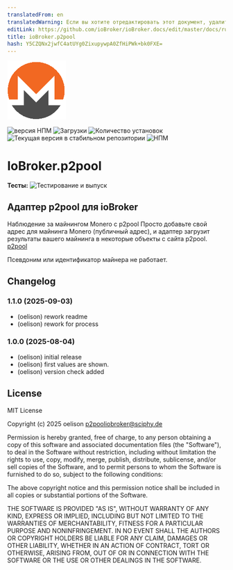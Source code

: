 ```yaml
---
translatedFrom: en
translatedWarning: Если вы хотите отредактировать этот документ, удалите поле «translationFrom», в противном случае этот документ будет снова автоматически переведен
editLink: https://github.com/ioBroker/ioBroker.docs/edit/master/docs/ru/adapterref/iobroker.p2pool/README.md
title: ioBroker.p2pool
hash: Y5CZQNx2jwfC4atUYg0ZixupywpA0ZfHiPWk+bk0FXE=
---
```

![Логотип](../../../en/adapterref/iobroker.p2pool/admin/p2pool.png)

![версия НПМ](https://img.shields.io/npm/v/iobroker.p2pool.svg)
![Загрузки](https://img.shields.io/npm/dm/iobroker.p2pool.svg)
![Количество установок](https://iobroker.live/badges/p2pool-installed.svg)
![Текущая версия в стабильном репозитории](https://iobroker.live/badges/p2pool-stable.svg)
![НПМ](https://nodei.co/npm/iobroker.p2pool.png?downloads=true)

# IoBroker.p2pool
**Тесты:** ![Тестирование и выпуск](https://github.com/oelison/ioBroker.p2pool/workflows/Test%20and%20Release/badge.svg)

## Адаптер p2pool для ioBroker
Наблюдение за майнингом Monero с p2pool Просто добавьте свой адрес для майнинга Monero (публичный адрес), и адаптер загрузит результаты вашего майнинга в некоторые объекты с сайта p2pool. [p2pool](https://p2pool.observer/)

Псевдоним или идентификатор майнера не работает.

## Changelog

<!--
    Placeholder for the next version (at the beginning of the line):
    ### **WORK IN PROGRESS**
-->
### 1.1.0 (2025-09-03)

- (oelison) rework readme
- (oelison) rework for process

### 1.0.0 (2025-08-04)

- (oelison) initial release
- (oelison) first values are shown.
- (oelison) version check added

## License

MIT License

Copyright (c) 2025 oelison <p2pooliobroker@sciphy.de>

Permission is hereby granted, free of charge, to any person obtaining a copy
of this software and associated documentation files (the "Software"), to deal
in the Software without restriction, including without limitation the rights
to use, copy, modify, merge, publish, distribute, sublicense, and/or sell
copies of the Software, and to permit persons to whom the Software is
furnished to do so, subject to the following conditions:

The above copyright notice and this permission notice shall be included in all
copies or substantial portions of the Software.

THE SOFTWARE IS PROVIDED "AS IS", WITHOUT WARRANTY OF ANY KIND, EXPRESS OR
IMPLIED, INCLUDING BUT NOT LIMITED TO THE WARRANTIES OF MERCHANTABILITY,
FITNESS FOR A PARTICULAR PURPOSE AND NONINFRINGEMENT. IN NO EVENT SHALL THE
AUTHORS OR COPYRIGHT HOLDERS BE LIABLE FOR ANY CLAIM, DAMAGES OR OTHER
LIABILITY, WHETHER IN AN ACTION OF CONTRACT, TORT OR OTHERWISE, ARISING FROM,
OUT OF OR IN CONNECTION WITH THE SOFTWARE OR THE USE OR OTHER DEALINGS IN THE
SOFTWARE.